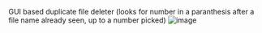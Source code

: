  GUI based duplicate file deleter (looks for number in a paranthesis after a file name already seen, up to a number picked)
![image](https://github.com/user-attachments/assets/43d678e3-8603-4fb6-bc23-b60bf8c8e4a0)
